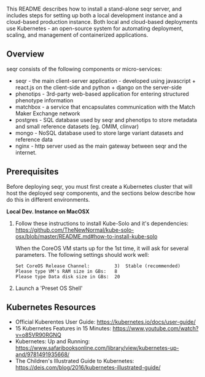 This README describes how to install a stand-alone seqr server, and includes steps for setting up
both a local development instance and a cloud-based production instance.
Both local and cloud-based deployments use Kubernetes - an open-source system for automating deployment,
scaling, and management of containerized applications.

Overview
--------

seqr consists of the following components or micro-services:
- seqr - the main client-server application - developed using javascript + react.js on the client-side and python + django on the server-side
- phenotips - 3rd-party web-based application for entering structured phenotype information
- matchbox - a service that encapsulates communication with the Match Maker Exchange network
- postgres - SQL database used by seqr and phenotips to store metadata and small reference datasets (eg. OMIM, clinvar)
- mongo - NoSQL database used to store large variant datasets and reference data
- nginx - http server used as the main gateway between seqr and the internet.


Prerequisites
-------------

Before deploying seqr, you must first create a Kubernetes cluster that will host the deployed seqr components, 
and the sections below describe how do this in different environments. 

**Local Dev. Instance on MacOSX**

1. Follow these instructions to install Kube-Solo and it's dependencies:  
   https://github.com/TheNewNormal/kube-solo-osx/blob/master/README.md#how-to-install-kube-solo

   When the CoreOS VM starts up for the 1st time, it will ask for several parameters. The following settings should work well:
     ```
     Set CoreOS Release Channel:         3)  Stable (recommended)  
     Please type VM's RAM size in GBs:   8  
     Please type Data disk size in GBs:  20
     ```

2. Launch a 'Preset OS Shell'


Kubernetes Resources
--------------------

- Official Kuberentes User Guide:  https://kubernetes.io/docs/user-guide/
- 15 Kubernetes Features in 15 Minutes: https://www.youtube.com/watch?v=o85VR90RGNQ
- Kubernetes: Up and Running: https://www.safaribooksonline.com/library/view/kubernetes-up-and/9781491935668/
- The Children's Illustrated Guide to Kubernetes: https://deis.com/blog/2016/kubernetes-illustrated-guide/

